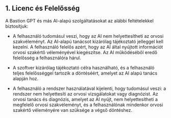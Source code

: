 ## 1. Licenc és Felelősség

A Bastion GPT és más AI-alapú szolgáltatásokat az alábbi feltételekkel biztosítjuk:

- A felhasználó tudomásul veszi, hogy az AI nem helyettesítheti az orvosi szakvéleményt. Az AI-alapú tanácsot kizárólag tájékoztató jelleggel kell kezelni. A felhasználó felelős azért, hogy az AI által nyújtott információt orvosi szakértő véleményével kiegészítse. Az AI működéséből eredő felelősség a felhasználóra hárul.

- A szoftver kizárólag tájékoztató célra használható, és a felhasználó teljes felelősséggel tartozik a döntéséért, amelyet az AI alapú tanács alapján hoz.

- A felhasználó a rendszer használatával kijelenti, hogy tudomásul veszi: a rendszer nem helyettesíti az orvosi vizsgálatokat vagy diagnózist. Az orvosi tanács és diagnózis, amelyet az AI nyújt, nem helyettesítheti a megfelelő orvosi szakvéleményt, és a felhasználónak mindenkor orvosi szakértő véleményére van szüksége a végső döntéshez.


